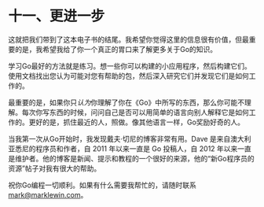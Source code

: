 # 十一、更进一步

这就把我们带到了这本电子书的结尾。我希望你觉得这里的信息很有价值，但最重要的是，我希望我给了你一个真正的胃口来了解更多关于Go的知识。

学习Go最好的方法就是练习。想一些你可以构建的小应用程序，然后构建它们。使用文档找出您认为可能对您有帮助的包，然后深入研究它们并发现它们是如何工作的。

最重要的是，如果你只*认为*你理解了你在《Go》中所写的东西，那么你可能不理解。每次你写东西的时候，问问自己是否可以用简单的语言向别人解释它是如何工作的。更好的是，抓住最近的人，照做。像其他语言一样，Go奖励好奇的人。

当我第一次从Go开始时，我发现戴夫·切尼的博客非常有用。Dave 是来自澳大利亚悉尼的程序员和作者，自 2011 年以来一直是 Go 投稿人，自 2012 年以来一直是维护者。他的博客是新闻、提示和教程的一个很好的来源，他的“新Go程序员的资源”帖子对我有很大的帮助。

祝你Go编程一切顺利。如果有什么需要我帮忙的，请随时联系 mark@marklewin.com。